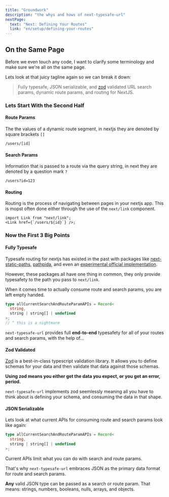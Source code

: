 ```yaml
---
title: "Groundwork"
description: "the whys and hows of next-typesafe-url"
nextPage:
  text: "Next: Defining Your Routes"
  link: "en/setup/defining-your-routes"
---
```


## On the Same Page

Before we even touch any code, I want to clarify some terminology and make sure we're all on the same page.

Lets look at that juicy tagline again so we can break it down:

> Fully typesafe, JSON serializable, and [zod](https://www.npmjs.com/package/zod) validated URL search params, dynamic route params, and routing for NextJS.

### Lets Start With the Second Half

#### Route Params

The the values of a dynamic route segment, in nextjs they are denoted by square brackets `[]`

```
/users/[id]
```

#### Search Params

Information that is passed to a route via the query string, in next they are denoted by a question mark `?`

```
/users?id=123
```

#### Routing

Routing is the process of navigating between pages in your nextjs app. This is mopst often done either through the use of the `next/link` component.

```tsx
import Link from "next/link";
<Link href={`/users/${id}`} />;
```

### Now the First 3 Big Points

#### Fully Typesafe

Typesafe routing for nextjs has existed in the past with packages like [next-static-paths](https://github.com/Schniz/next-static-paths), [pathpida](https://github.com/aspida/pathpida), and even an [experimental official implementation](https://github.com/aspida/pathpida).

However, these packages all have one thing in common, they only provide typesafety to the path you pass to `next/link`.

When it comes time to actually consume route and search params, you are left empty handed.

```ts
type allCurrentSearchAndRouteParamAPIs = Record<
  string,
  string | string[] | undefined
>;
// ^ this is a nightmare
```

`next-typesafe-url` provides full **end-to-end** typesafety for all of your routes and search params, with the help of...

#### Zod Validated

[Zod](https://zod.dev/) is a best-in-class typescript validation library. It allows you to define schemas for your data and then validate that data against those schemas.

**Using zod means you either get the data you expect, or you get an error, period.**

`next-typesafe-url` implements zod seemlessly meaning all you have to think about is defining your schema, and consuming the data in that shape.

#### JSON Serializable

Lets look at what current APIs for consuming route and search params look like again:

```ts
type allCurrentSearchAndRouteParamAPIs = Record<
  string,
  string | string[] | undefined
>;
```

Current APIs limit what you can do with search and route params.

That's why `next-typesafe-url` embraces JSON as the primary data format for route and search params.

**Any** valid JSON type can be passed as a search or route param. That means: strings, numbers, booleans, nulls, arrays, and objects.
